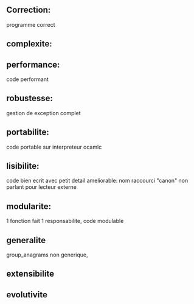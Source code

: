 ## Correction:
programme correct
## complexite:
## performance:
code performant 
## robustesse:
gestion de exception complet
## portabilite:
code portable sur interpreteur ocamlc
## lisibilite:
code bien ecrit
avec petit detail ameliorable:
nom raccourci "canon" non parlant pour lecteur externe
## modularite:
1 fonction fait 1 responsabilite, code modulable
## generalite
group_anagrams non generique, 
## extensibilite
## evolutivite
